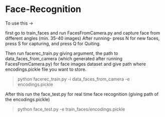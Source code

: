 # Face-Recognition

To use this ->

first go to train_faces and run FacesFromCamera.py and capture face from different angles (min. 35-40 images)
After running- press N for new faces, press S for capturing, and press Q for Quiting.

Then run facerec_train.py giving argument, the path to data_faces_from_camera (which generated after running FacesFromCamera.py) for face images dataset and give path where encodings.pickle file you want to store.

>python facerec_train.py -i data_faces_from_camera -e encodings.pickle

After this run the face_test.py for real time face recognition (giving path of the encodings.pickle)
>python face_test.py -e train_faces/encodings.pickle
